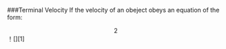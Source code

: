 ###Terminal Velocity
If the velocity of an obeject obeys an equation of the form:  
<center>2</center>  
！[][1]

[1]: http://latex.codecogs.com/gif.latex?\\\frac{dv}{dt}=a-bv  
[2]: http://latex.codecogs.com/gif.latex?\x=\\frac{-b\\pm\\sqrt{b^2-4ac}}{2a}  
